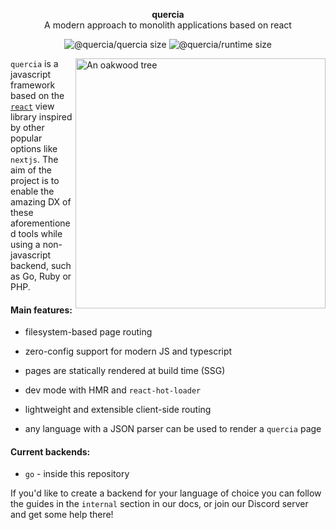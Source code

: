 <p align="center">
  <b>quercia</b><br>
  A modern approach to monolith applications based on react
</p>
<p align="center">

<img src="https://badgen.net/bundlephobia/minzip/@quercia/quercia" alt="@quercia/quercia size">

<img src="https://badgen.net/bundlephobia/minzip/@quercia/runtime" alt="@quercia/runtime size">

</p>

<a href="https://unsplash.com/photos/tLSu12Rv1jQ"><img  src="https://images.unsplash.com/photo-1568654792529-d6f9f8a1c231?ixlib=rb-1.2.1&auto=format&fit=crop&w=400&q=80" align="right" alt="An oakwood tree"  width="400px"></a>

`quercia` is a javascript framework based on the [`react`](https://reactjs.org)
view library inspired by other popular options like `nextjs`. The aim of the
project is to enable the amazing DX of these aforementioned tools while using a
non-javascript backend, such as Go, Ruby or PHP.

#### Main features:

- filesystem-based page routing

- zero-config support for modern JS and typescript

- pages are statically rendered at build time (SSG)

- dev mode with HMR and `react-hot-loader`

- lightweight and extensible client-side routing

- any language with a JSON parser can be used to render a `quercia` page

#### Current backends:

- `go` - inside this repository

If you'd like to create a backend for your language of choice you can follow the
guides in the `internal` section in our docs, or join our Discord server and get
some help there!
